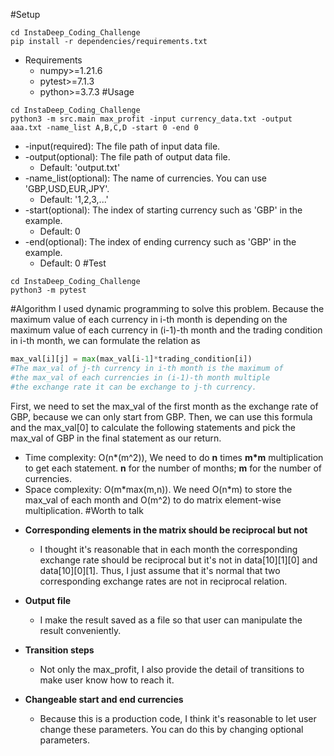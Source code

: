 #Setup

```
cd InstaDeep_Coding_Challenge
pip install -r dependencies/requirements.txt
```

- Requirements
  * numpy>=1.21.6
  * pytest>=7.1.3 
  * python>=3.7.3
#Usage

```
cd InstaDeep_Coding_Challenge
python3 -m src.main max_profit -input currency_data.txt -output aaa.txt -name_list A,B,C,D -start 0 -end 0
```

- -input(required): The file path of input data file.
- -output(optional): The file path of output data file.
  - Default: 'output.txt'
- -name\_list(optional): The name of currencies. You can use 'GBP,USD,EUR,JPY'.
  - Default: '1,2,3,...'
- -start(optional): The index of starting currency such as 'GBP' in the example.
  - Default: 0
- -end(optional): The index of ending currency such as 'GBP' in the example. 
  - Default: 0
#Test
```
cd InstaDeep_Coding_Challenge
python3 -m pytest
```

#Algorithm
  I used dynamic programming to solve this problem.
  Because the maximum value of each currency in i-th month is depending on the maximum value of
   each currency in (i-1)-th month and the trading condition in i-th month,
  we can formulate the relation as

```python
max_val[i][j] = max(max_val[i-1]*trading_condition[i])
#The max_val of j-th currency in i-th month is the maximum of
#the max_val of each currencies in (i-1)-th month multiple
#the exchange rate it can be exchange to j-th currency.
```

First, we need to set the max\_val of the first month as the
exchange rate of GBP, because we can only start from GBP. Then,
we can use this formula and the max\_val[0] to calculate the following
statements and pick the max\_val of GBP in the final statement as our return.

- Time complexity: O(n\*(m^2)), We need to do **n** times **m\*m** multiplication to get each statement. **n** for the number of months; **m** for the number of currencies.
- Space complexity: O(m\*max(m,n)). We need O(n\*m) to store the max\_val of each month
  and O(m^2) to do matrix element-wise multiplication.
#Worth to talk

* **Corresponding elements in the matrix should be reciprocal but not**
  - I thought it's reasonable that in each month the corresponding exchange rate should be reciprocal
   but it's not in data[10][1][0] and data[10][0][1]. Thus, I just assume that it's normal that two corresponding 
   exchange rates are not in reciprocal relation.
* **Output file**

  - I make the result saved as a file so that user can manipulate the result conveniently.

* **Transition steps**

  - Not only the max\_profit, I also provide the detail of transitions to make user know how
   to reach it.

* **Changeable start and end currencies**
  - Because this is a production code, I think it's reasonable to let user change these parameters. You
   can do this by changing optional parameters.
